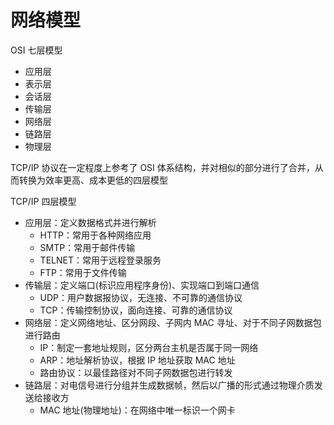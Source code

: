 # 网络模型

OSI 七层模型

- 应用层
- 表示层
- 会话层
- 传输层
- 网络层
- 链路层
- 物理层

TCP/IP 协议在一定程度上参考了 OSI 体系结构，并对相似的部分进行了合并，从而转换为效率更高、成本更低的四层模型

TCP/IP 四层模型

- 应用层：定义数据格式并进行解析
  - HTTP：常用于各种网络应用
  - SMTP：常用于邮件传输
  - TELNET：常用于远程登录服务
  - FTP：常用于文件传输
- 传输层：定义端口(标识应用程序身份)、实现端口到端口通信
  - UDP：用户数据报协议，无连接、不可靠的通信协议
  - TCP：传输控制协议，面向连接、可靠的通信协议
- 网络层：定义网络地址、区分网段、子网内 MAC 寻址、对于不同子网数据包进行路由
  - IP：制定一套地址规则，区分两台主机是否属于同一网络
  - ARP：地址解析协议，根据 IP 地址获取 MAC 地址
  - 路由协议：以最佳路径对不同子网数据包进行转发
- 链路层：对电信号进行分组并生成数据帧，然后以广播的形式通过物理介质发送给接收方
  - MAC 地址(物理地址)：在网络中唯一标识一个网卡
